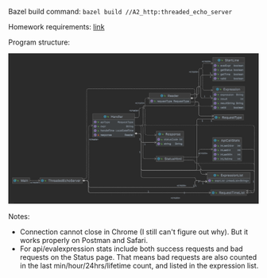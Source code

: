 Bazel build command:
`bazel build //A2_http:threaded_echo_server  `

Homework requirements: [link](https://github.ccs.neu.edu/ptmphuong/cs5700_assignment/blob/main/A2_http/doc/Programming%20Assignment%202.pdf)

Program structure:

![](https://github.com/ptmphuong/threaded-http-response-server/blob/master/doc/program_structure1.png)


Notes:
* Connection cannot close in Chrome (I still can't figure out why). But it works properly on Postman and Safari.
* For api/evalexpression stats include both success requests and bad requests on the Status page. That means bad requests are also counted in the last min/hour/24hrs/lifetime count, and listed in the expression list.

